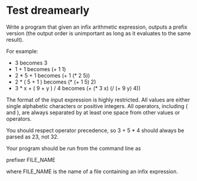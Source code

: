 # Test dreamearly

Write a program that given an infix arithmetic expression, outputs a prefix version (the output order is unimportant as long as it evaluates to the same result).

For example:
- 3 becomes 3
- 1 + 1 becomes (+ 1 1)
- 2 * 5 + 1 becomes (+ 1 (* 2 5))
- 2 * ( 5 + 1 ) becomes (* (+ 1 5) 2)
- 3 * x + ( 9 + y ) / 4 becomes (+ (* 3 x) (/ (+ 9 y) 4))

The format of the input expression is highly restricted. All values are either single alphabetic characters or positive integers. All operators, including ( and ), are always separated by at least one space from other values or operators.

You should respect operator precedence, so 3 + 5 * 4 should always be parsed as 23, not 32.

Your program should be run from the command line as

prefixer FILE_NAME

where FILE_NAME is the name of a file containing an infix expression.
